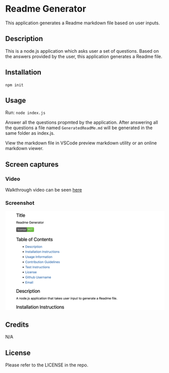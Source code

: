 # Readme Generator
This application generates a Readme markdown file based on user inputs.

## Description
This is a node.js application which asks user a set of questions. Based on the answers provided by the user, this application generates a Readme file.

## Installation
`npm init`

## Usage
Run: `node index.js`

Answer all the questions propmted by the application. After answering all the questions a file named `GeneratedReadMe.md` will be generated in the same folder as index.js.

View the markdown file in VSCode preview markdown utility or an online markdown viewer.

## Screen captures
### Video
Walkthrough video can be seen [here](./assets/ReadmeGeneratorWalkThrough.webm)

### Screenshot
![ScreenShot of the generated Readme](./assets/readme-generator-screenshot.png)

## Credits

N/A

## License

Please refer to the LICENSE in the repo.
